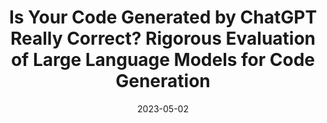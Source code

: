 ---
title: "Is Your Code Generated by ChatGPT Really Correct? Rigorous Evaluation of Large Language Models for Code Generation"
abbr: "NeurIPS '23"
periodical: "Proceedings of the 37th Conference on Neural Information Processing Systems"
date: 2023-05-02

authors:
- Jiawei Liu
- Chunqiu Steven Xia
- Yuyao Wang
- Lingming Zhang

url_paper: https://openreview.net/forum?id=1qvx610Cu7
url_slides: slides/evalplus-neurips23.pdf
url_poster: poster/evalplus-poster.pdf
url_website: https://evalplus.github.io
url_hf: https://huggingface.co/evalplus
url_github: evalplus/evalplus

publication_types: ["1"]
---